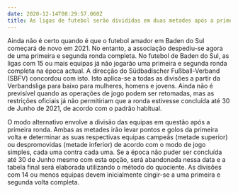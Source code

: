 ```yaml
---
date: 2020-12-14T08:29:57.060Z
title: As ligas de futebol serão divididas em duas metades após a primeira volta da época
---
```

Ainda não é certo quando é que o futebol amador em Baden do Sul começará de novo em 2021. No entanto, a associação despediu-se agora de uma primeira e segunda ronda completa.
No futebol de Baden do Sul, as ligas com 15 ou mais equipas já não jogarão uma primeira e segunda ronda completa na época actual. A direcção do Südbadischer Fußball-Verband (SBFV) concordou com isto. Isto aplica-se a todas as divisões a partir da Verbandsliga para baixo para mulheres, homens e jovens. Ainda não é previsível quando as operações de jogo podem ser retomadas, mas as restrições oficiais já não permitiriam que a ronda estivesse concluída até 30 de Junho de 2021, de acordo com o padrão habitual.


O modo alternativo envolve a divisão das equipas em questão após a primeira ronda. Ambas as metades irão levar pontos e golos da primeira volta e determinar as suas respectivas equipas campeãs (metade superior) ou despromovidas (metade inferior) de acordo com o modo de jogo simples, cada uma contra cada uma. Se a época não puder ser concluída até 30 de Junho mesmo com esta opção, será abandonada nessa data e a tabela final será elaborada utilizando o método do quociente. As divisões com 14 ou menos equipas devem inicialmente cingir-se a uma primeira e segunda volta completa.
